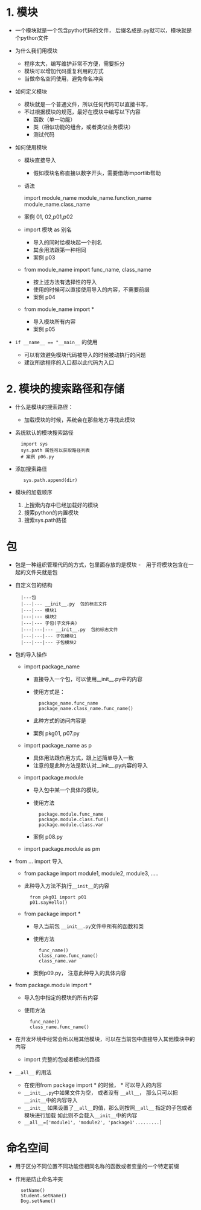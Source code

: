 # 1. 模块
- 一个模块就是一个包含pytho代码的文件， 后缀名成是.py就可以，模块就是个python文件
- 为什么我们用模块
    - 程序太大，编写维护非常不方便，需要拆分
    - 模块可以增加代码重复利用的方式
    - 当做命名空间使用，避免命名冲突
- 如何定义模块
    - 模块就是一个普通文件，所以任何代码可以直接书写，
    - 不过根据模块的规范，最好在模块中编写以下内容
        - 函数（单一功能）
        - 类（相似功能的组合，或者类似业务模块）
        - 测试代码
        
- 如何使用模块
    - 模块直接导入
        - 假如模块名称直接以数字开头，需要借助importlib帮助
    - 语法
    
        import module_name
        module_name.function_name
        module_name.class_name
    - 案例 01, 02,p01,p02
    - import 模块 as 别名
        - 导入的同时给模块起一个别名
        - 其余用法跟第一种相同    
        - 案例 p03
       
    - from module_name import func_name, class_name
        - 按上述方法有选择性的导入
        - 使用的时候可以直接使用导入的内容，不需要前缀
        - 案例 p04
        
    - from module_name import *
        - 导入模块所有内容
        - 案例 p05
- `if __name__ == "__main__` 的使用
    - 可以有效避免模块代码被导入的时候被动执行的问题
    - 建议所欲程序的入口都以此代码为入口
    
# 2. 模块的搜索路径和存储
- 什么是模块的搜索路径：
    - 加载模块的时候，系统会在那些地方寻找此模块
- 系统默认的模块搜索路径
    
        import sys
        sys.path 属性可以获取路径列表
        # 案例 p06.py
- 添加搜索路径
            
         sys.path.append(dir)
- 模块的加载顺序
    1. 上搜索内存中已经加载好的模块
    2. 搜索python的内置模块
    3. 搜索sys.path路径 
    
   
# 包
- 包是一种组织管理代码的方式，包里面存放的是模块
-　用于将模块包含在一起的文件夹就是包
- 自定义包的结构

    
        |---包
        |---|--- __init__.py  包的标志文件
        |---|--- 模块1
        |---|--- 模块2
        |---|--- 子包(子文件夹)
        |---|---|--- __init__.py  包的标志文件
        |---|---|--- 子包模块1
        |---|---|--- 子包模块2
   
- 包的导入操作
    - import package_name
        - 直接导入一个包，可以使用__init__.py中的内容
        - 使用方式是：
            
                package_name.func_name
                package_name.class_name.func_name()
        - 此种方式的访问内容是  
        - 案例 pkg01, p07.py  
    - import package_name as p
        - 具体用法跟作用方式，跟上述简单导入一致  
        - 注意的是此种方法是默认对__init__.py内容的导入    
    
    - import package.module
        - 导入包中某一个具体的模块，
        - 使用方法
            
                package.module.func_name
                package.module.class.fun()
                package.module.class.var
        - 案例 p08.py
    
    - import package.module as pm 
          
    
- from ... import 导入
    - from package import module1, module2, module3, ..... 
    - 此种导入方法不执行`__init__`的内容
    
            from pkg01 import p01
            p01.sayHello()
    - from package import *
        - 导入当前包 `__init__.py`文件中所有的函数和类
        - 使用方法
            
                func_name()
                class_name.func_name()
                class_name.var
                
        - 案例p09.py， 注意此种导入的具体内容
        
- from package.module import *
    - 导入包中指定的模块的所有内容    
    - 使用方法
        
            func_name()
            class_name.func_name()  
  
- 在开发环境中经常会所以用其他模块，可以在当前包中直接导入其他模块中的内容
    - import 完整的包或者模块的路径
    
- `__all__` 的用法
    - 在使用from package import * 的时候， * 可以导入的内容  
    - `__init__.py`中如果文件为空， 或者没有 `__all__`， 那么只可以把`__init__`中的内容导入
    - `__init__` 如果设置了`__all__`的值，那么则按照`__all__` 指定的子包或者模块进行加载
    如此则不会载入`__init__`中的内容
    - `__all__=['module1', 'module2', 'package1'.........]`
    
    
# 命名空间
- 用于区分不同位置不同功能但相同名称的函数或者变量的一个特定前缀
- 作用是防止命名冲突

        setName()
        Student.setName()
        Dog.setName()